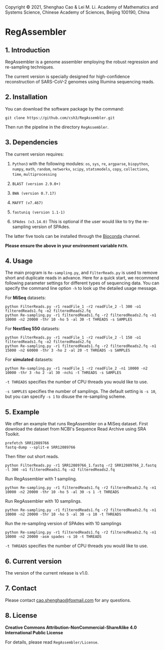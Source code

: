 Copyright © 2021, Shenghao Cao & Lei M. Li. Academy of Mathematics and Systems Science, Chinese Academy of Sciences, Beijing 100190, China

# RegAssembler

## 1. Introduction
RegAssembler is a genome assembler employing the robust regression and re-sampling techniques.

The current version is specially designed for high-confidence reconstruction of SARS-CoV-2 genomes using Illumina sequencing reads.

## 2. Installation
You can download the software package by the command:

```
git clone https://github.com/csh3/RegAssembler.git
```

Then run the pipeline in the directory `RegAssembler`.

## 3. Dependencies
The current version requires:

1. `Python3` with the following modules: 
`os`, `sys`, `re`, `argparse`, `biopython`, `numpy`, `math`, `random`, `networkx`, `scipy`, `statsmodels`, `copy`, `collections`, `time`, `multiprocessing`

2. `BLAST (version 2.9.0+)`
3. `BWA (version 0.7.17)`
4. `MAFFT (v7.467)`
5. `fastuniq (version 1.1-1)`
6. `SPAdes (v3.14.0)` This is optional if the user would like to try the re-sampling version of SPAdes.

The latter five tools can be installed through the [Bioconda](https://bioconda.github.io/) channel. 

**Please ensure the above in your environment variable `PATH`.**

## 4. Usage
The main program is `Re-sampling.py`, and `FilterReads.py` is used to remove short and duplicate reads in advance. Here for a quick start, we recommend following parameter settings for different types of sequencing data. You can specify the command line option `-h` to look up the detailed usage message.

For **MiSeq** datasets:

```
python FilterReads.py -r1 readFile_1 -r2 readFile_2 -l 300 -o1 filteredReads1.fq -o2 filteredReads2.fq
python Re-sampling.py -r1 filteredReads1.fq -r2 filteredReads2.fq -n1 10000 -n2 20000 -thr 10 -ho 5 -al 30 -t THREADS -s SAMPLES
```

For **NextSeq 550** datasets:

```
python FilterReads.py -r1 readFile_1 -r2 readFile_2 -l 150 -o1 filteredReads1.fq -o2 filteredReads2.fq
python Re-sampling.py -r1 filteredReads1.fq -r2 filteredReads2.fq -n1 15000 -n2 60000 -thr 3 -ho 2 -al 20 -t THREADS -s SAMPLES
```

For **simulated** datasets:

```
python Re-sampling.py -r1 readFile_1 -r2 readFile_2 -n1 10000 -n2 10000 -thr 3 -ho 2 -al 30 -nchi -t THREADS -s SAMPLES
```

`-t THREADS` specifies the number of CPU threads you would like to use. 

`-s SAMPLES` specifies the number of samplings. The default setting is `-s 10`, but you can specify `-s 1` to disuse the re-sampling scheme.

## 5. Example
We offer an example that runs RegAssembler on a MiSeq dataset. First download the dataset from NCBI's Sequence Read Archive using SRA Toolkit.

```
prefetch SRR12089766
fastq-dump --split-e SRR12089766
```

Then filter out short reads.

```
python FilterReads.py -r1 SRR12089766_1.fastq -r2 SRR12089766_2.fastq -l 300 -o1 filteredReads1.fq -o2 filteredReads2.fq
```
Run RegAssembler with 1 sampling.

```
python Re-sampling.py -r1 filteredReads1.fq -r2 filteredReads2.fq -n1 10000 -n2 20000 -thr 10 -ho 5 -al 30 -s 1 -t THREADS
```
Run RegAssembler with 10 samplings.

```
python Re-sampling.py -r1 filteredReads1.fq -r2 filteredReads2.fq -n1 10000 -n2 20000 -thr 10 -ho 5 -al 30 -s 10 -t THREADS
```

Run the re-sampling version of SPAdes with 10 samplings

```
python Re-sampling.py -r1 filteredReads1.fq -r2 filteredReads2.fq -n1 10000 -n2 20000 -asm spades -s 10 -t THREADS
```
`-t THREADS` specifies the number of CPU threads you would like to use. 

## 6. Current version

The version of the current release is v1.0.


## 7. Contact

Please contact <cao.shenghao@foxmail.com> for any questions.

## 8. License

**Creative Commons Attribution-NonCommercial-ShareAlike 4.0 International Public License**

For details, please read `RegAssembler/License`.
